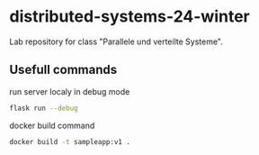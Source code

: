 # distributed-systems-24-winter
Lab repository for class "Parallele und verteilte Systeme".

## Usefull commands
run server localy in debug mode  

```sh
flask run --debug  
```  
docker build command

```sh
docker build -t sampleapp:v1 .
```
